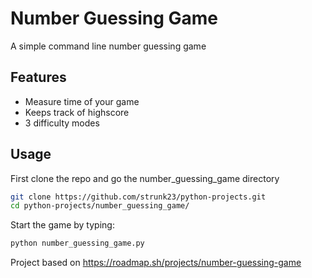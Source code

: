 # Number Guessing Game

A simple command line number guessing game

## Features
- Measure time of your game
- Keeps track of highscore
- 3 difficulty modes

## Usage

First clone the repo and go the number_guessing_game directory

```bash
git clone https://github.com/strunk23/python-projects.git
cd python-projects/number_guessing_game/
```

Start the game by typing:

```bash
python number_guessing_game.py
```


Project based on https://roadmap.sh/projects/number-guessing-game

